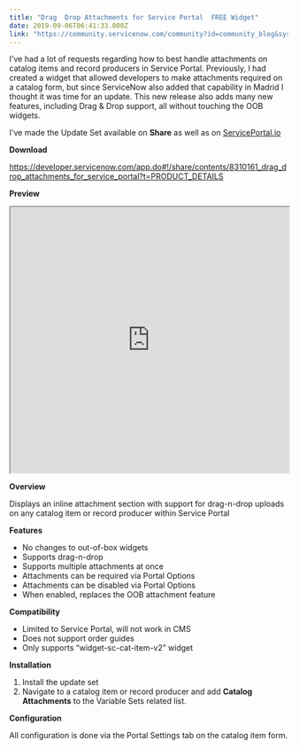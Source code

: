 ```yaml
---
title: "Drag  Drop Attachments for Service Portal  FREE Widget"
date: 2019-09-06T06:41:33.000Z
link: "https://community.servicenow.com/community?id=community_blog&sys_id=7a0755901b773348d01143f6fe4bcba8"
---
```

<p>I&#39;ve had a lot of requests regarding how to best handle attachments on catalog items and record producers in Service Portal. Previously, I had created a widget that allowed developers to make attachments required on a catalog form, but since ServiceNow also added that capability in Madrid I thought it was time for an update. This new release also adds many new features, including Drag &amp; Drop support, all without touching the OOB widgets.</p>
<p>I&#39;ve made the Update Set available on <strong>Share</strong> as well as on <a href="https://serviceportal.io/downloads/require-attachments/" rel="nofollow">ServicePortal.io</a></p>
<p><strong>Download</strong></p>
<p><a href="https://developer.servicenow.com/app.do#!/share/contents/8310161_drag_drop_attachments_for_service_portal?t&#61;PRODUCT_DETAILS" rel="nofollow">https://developer.servicenow.com/app.do#!/share/contents/8310161_drag_drop_attachments_for_service_portal?t&#61;PRODUCT_DETAILS</a></p>
<p><strong>Preview</strong></p>
<p><strong><iframe id="video_tinymce" style="width: 100%; height: 480px;" src="https://www.youtube.com/embed/RIk_Ck0B4dU"></iframe></strong></p>
<p><strong>Overview</strong></p>
<p>Displays an inline attachment section with support for drag-n-drop uploads on any catalog item or record producer within Service Portal</p>
<p><strong>Features</strong></p>
<ul><li>No changes to out-of-box widgets</li><li>Supports drag-n-drop</li><li>Supports multiple attachments at once</li><li>Attachments can be required via Portal Options</li><li>Attachments can be disabled via Portal Options</li><li>When enabled, replaces the OOB attachment feature</li></ul>
<p><strong>Compatibility</strong></p>
<ul><li>Limited to Service Portal, will not work in CMS</li><li>Does not support order guides</li><li>Only supports “widget-sc-cat-item-v2” widget</li></ul>
<p><strong>Installation</strong></p>
<ol><li>Install the update set</li><li>Navigate to a catalog item or record producer and add <strong>Catalog Attachments</strong> to the Variable Sets related list.</li></ol>
<p><strong>Configuration</strong></p>
<p>All configuration is done via the Portal Settings tab on the catalog item form.</p>